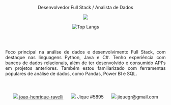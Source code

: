 <p align="center">Desenvolvedor Full Stack / Analista de Dados</p>

<p align="center">
  <a href="https://skillicons.dev">
    <img src="https://skillicons.dev/icons?i=py,java,c,opencv,django,html,css,dotnet,mysql" />
  </a>
</p>

<div align="center">
    <img src="https://github-readme-stats.vercel.app/api/top-langs/?username=JiqueGR&layout=compact" alt="Top Langs">
</div>

<br><br>
<p style="text-align: justify; margin-bottom: 20px;">
Foco principal na análise de dados e desenvolvimento Full Stack, com destaque nas linguagens Python, Java e C#. Tenho experiência com bancos de dados relacionais, além de ter desenvolvido e consumido API's em projetos anteriores. Também estou familiarizado com ferramentas populares de análise de dados, como Pandas, Power BI e SQL. 
</p><br><br>


<section style="
  display: flex;
  justify-content: space-evenly; 
  align-items: center;">
  <a href="https://www.linkedin.com/in/joao-henrique-ravelli/">
    <img src="https://skillicons.dev/icons?i=linkedin" /> joao-henrique-ravelli
  </a> 
  <a>
    <img src="https://skillicons.dev/icons?i=discord" /> Jique #5895
   </a>
  <a>
    <img src="https://skillicons.dev/icons?i=gmail" /> jiquegr@gmail.com
  </a>
</section>


